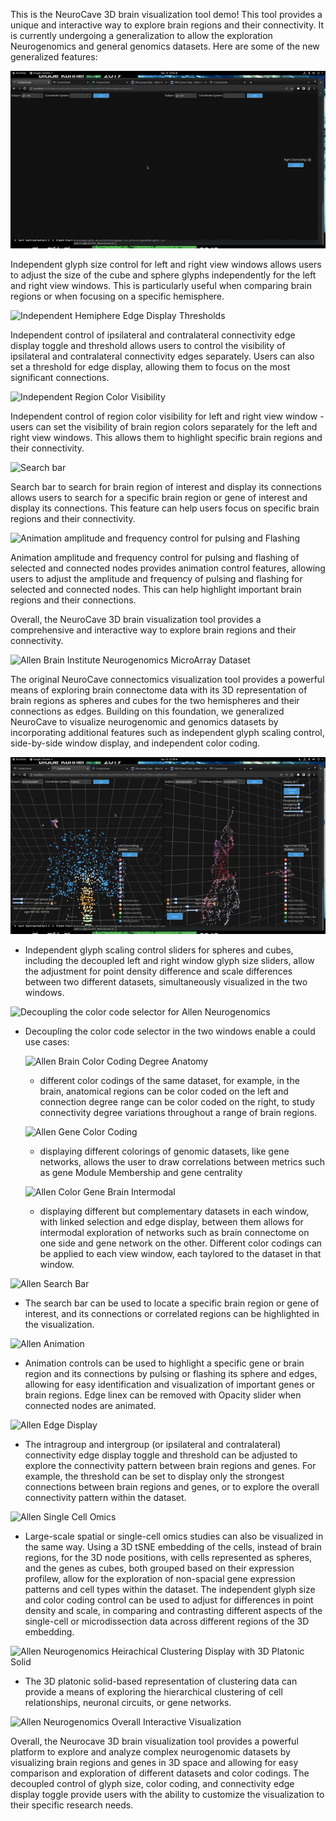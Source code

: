 This is the NeuroCave 3D brain visualization tool demo! This tool provides a 
unique and interactive way to explore brain regions and their connectivity. It is currently
undergoing a generalization to allow the exploration Neurogenomics and general genomics 
datasets. Here are some of the new generalized features:

![Independent Glyph Slider Control](BrainGlyphs.gif)

Independent glyph size control for left and right view windows allows 
users to adjust the size of the cube and sphere glyphs independently for the left 
and right view windows. This is particularly useful when comparing brain regions or 
when focusing on a specific hemisphere.

![Independent Hemiphere Edge Display Thresholds](BrainEdges.gif)

Independent control of ipsilateral and contralateral connectivity edge display 
toggle and threshold allows users to control the visibility of ipsilateral 
and contralateral connectivity edges separately. Users can also set a threshold for 
edge display, allowing them to focus on the most significant connections.

![Independent Region Color Visibility](BrainRegions.gif)

Independent control of region color visibility for left and right view window - 
users can set the visibility of brain region colors separately for the left and 
right view windows. This allows them to highlight specific brain regions and their 
connectivity.

![Search bar](BrainSearch.gif)

Search bar to search for brain region of interest and display its connections allows users to search for a specific brain region or gene of interest 
and display its connections. This feature can help users focus on specific brain 
regions and their connectivity.

![Animation amplitude and frequency control for pulsing and Flashing](BrainAnim.gif)

Animation amplitude and frequency control for pulsing and flashing of selected and 
connected nodes provides animation control features, allowing users to 
adjust the amplitude and frequency of pulsing and flashing for selected and 
connected nodes. This can help highlight important brain regions and their connections.

Overall, the NeuroCave 3D brain visualization tool provides a comprehensive and 
interactive way to explore brain regions and their connectivity.

![Allen Brain Institute Neurogenomics MicroArray Dataset](AllenGenomics.gif)

The original NeuroCave connectomics visualization tool provides a powerful means of 
exploring brain connectome data with its 3D representation of brain regions as spheres 
and cubes for the two hemispheres 
and their connections as edges. Building on this foundation, we generalized NeuroCave to 
visualize neurogenomic and genomics datasets by incorporating additional features 
such as independent glyph scaling control, side-by-side window display, and independent 
color coding. 

![Allen Neurogenomics Glyph Scaling](AllenGlyphs.gif)

- Independent glyph scaling control sliders for spheres and cubes, including the decoupled 
left and right window glyph size sliders, allow the adjustment for point density difference 
and scale differences between two different datasets, simultaneously visualized in the two windows.

![Decoupling the color code selector for Allen Neurogenomics](AllenRegions.gif)

-  Decoupling the color code selector in the two windows enable a could use cases:

	![Allen Brain Color Coding Degree Anatomy](AllenDegree.gif)

	- different color codings of the same dataset, for example, in the brain, anatomical regions can be 
	color coded on the left and connection degree range can be color coded on the right, to study 
	connectivity degree variations throughout a range of brain regions.

	![Allen Gene Color Coding ](AllenGeneCentrality.gif)

	- displaying different colorings of genomic datasets, like gene networks, allows the user to draw 
	correlations between metrics such as gene Module Membership and gene centrality 
	
	![Allen Color Gene Brain Intermodal](AllenIntermodal.gif)

	- displaying different but complementary datasets in each window, with linked selection and edge display, 
	between them allows for intermodal exploration of networks such as brain connectome on one side and gene 
	network on the other. Different color codings can be applied to each view window, each taylored to the 
	dataset in that window.

![Allen Search Bar](AllenSearch.gif)

- The search bar can be used to locate a specific brain region or gene of interest, and its connections 
or correlated regions can be highlighted in the visualization.

![Allen Animation](AllenAnimations.gif)

- Animation controls can be used to highlight a specific gene or brain region and its connections by pulsing 
or flashing its sphere and edges, allowing for easy identification and visualization of important genes or 
brain regions. Edge linex can be removed with Opacity slider when connected nodes are animated.

![Allen Edge Display](AllenEdges.gif)

- The intragroup and intergroup (or ipsilateral and contralateral) connectivity edge display toggle and threshold 
can be adjusted to explore 
the connectivity pattern between brain regions and genes. For example, the threshold can be set to display only 
the strongest connections between brain regions and genes, or to explore the overall connectivity pattern within 
the dataset.

![Allen Single Cell Omics](AllenOmics.gif)

- Large-scale spatial or single-cell omics studies can also be visualized in the same way. Using a 3D tSNE embedding of 
the cells, instead of brain regions, for the 3D node positions, with cells represented as spheres, and the genes as cubes,
both grouped based on their expression profilew, allow for the exploration of non-spacial gene expression patterns and 
cell types within the dataset. 
The independent glyph size and color coding control can be used to adjust for differences in point density and scale, 
in comparing and contrasting different aspects of the single-cell or microdissection data across different regions 
of the 3D embedding.

![Allen Neurogenomics Heirachical Clustering Display with 3D Platonic Solid]()

- The 3D platonic solid-based representation of clustering data can provide a means of
exploring the hierarchical clustering of cell relationships, neuronal circuits, or
gene networks.

![Allen Neurogenomics Overall Interactive Visualization](AllenNeuroGenomics.gif)

Overall, the Neurocave 3D brain visualization tool provides a powerful platform to explore and analyze complex 
neurogenomic datasets by visualizing brain regions and genes in 3D space and allowing for easy comparison and 
exploration of different datasets and color codings. The decoupled control of glyph size, color coding, and 
connectivity edge display toggle provide users with the ability to customize the visualization to their specific 
research needs.
